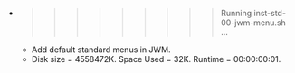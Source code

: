 * >>>>>>>>> Running inst-std-00-jwm-menu.sh ...
  * Add default standard menus in JWM.
  * Disk size = 4558472K. Space Used = 32K. Runtime = 00:00:00:01.
